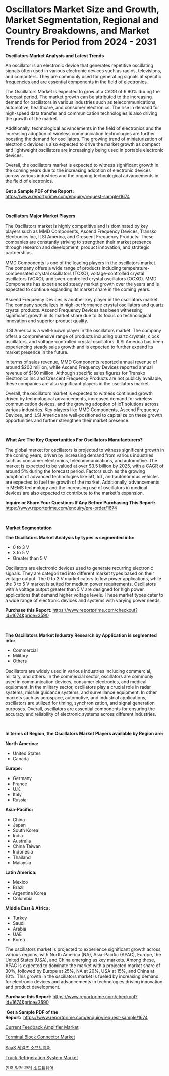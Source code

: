 <p><h1>Oscillators Market Size and Growth, Market Segmentation, Regional and Country Breakdowns, and Market Trends for Period from 2024 -  2031</h1></p><p><strong>Oscillators Market Analysis and Latest Trends</strong></p>
<p><p>An oscillator is an electronic device that generates repetitive oscillating signals often used in various electronic devices such as radios, televisions, and computers. They are commonly used for generating signals at specific frequencies and are essential components in the field of electronics.</p><p>The Oscillators Market is expected to grow at a CAGR of 6.90% during the forecast period. The market growth can be attributed to the increasing demand for oscillators in various industries such as telecommunications, automotive, healthcare, and consumer electronics. The rise in demand for high-speed data transfer and communication technologies is also driving the growth of the market.</p><p>Additionally, technological advancements in the field of electronics and the increasing adoption of wireless communication technologies are further boosting the demand for oscillators. The growing trend of miniaturization of electronic devices is also expected to drive the market growth as compact and lightweight oscillators are increasingly being used in portable electronic devices.</p><p>Overall, the oscillators market is expected to witness significant growth in the coming years due to the increasing adoption of electronic devices across various industries and the ongoing technological advancements in the field of electronics.</p></p>
<p><strong>Get a Sample PDF of the Report:&nbsp;</strong> <a href="https://www.reportprime.com/enquiry/request-sample/1674">https://www.reportprime.com/enquiry/request-sample/1674</a></p>
<p>&nbsp;</p>
<p><strong>Oscillators Major Market Players</strong></p>
<p><p>The Oscillators market is highly competitive and is dominated by key players such as MMD Components, Ascend Frequency Devices, Transko Electronics Inc, ILSI America, and Crescent Frequency Products. These companies are constantly striving to strengthen their market presence through research and development, product innovation, and strategic partnerships.</p><p>MMD Components is one of the leading players in the oscillators market. The company offers a wide range of products including temperature-compensated crystal oscillators (TCXO), voltage-controlled crystal oscillators (VCXO), and oven-controlled crystal oscillators (OCXO). MMD Components has experienced steady market growth over the years and is expected to continue expanding its market share in the coming years.</p><p>Ascend Frequency Devices is another key player in the oscillators market. The company specializes in high-performance crystal oscillators and quartz crystal products. Ascend Frequency Devices has been witnessing significant growth in its market share due to its focus on technological innovation and superior product quality.</p><p>ILSI America is a well-known player in the oscillators market. The company offers a comprehensive range of products including quartz crystals, clock oscillators, and voltage-controlled crystal oscillators. ILSI America has been experiencing steady sales growth and is expected to further expand its market presence in the future.</p><p>In terms of sales revenue, MMD Components reported annual revenue of around $200 million, while Ascend Frequency Devices reported annual revenue of $150 million. Although specific sales figures for Transko Electronics Inc and Crescent Frequency Products are not publicly available, these companies are also significant players in the oscillators market.</p><p>Overall, the oscillators market is expected to witness continued growth driven by technological advancements, increased demand for wireless communication devices, and the growing adoption of IoT solutions across various industries. Key players like MMD Components, Ascend Frequency Devices, and ILSI America are well-positioned to capitalize on these growth opportunities and further strengthen their market presence.</p></p>
<p>&nbsp;</p>
<p><strong>What Are The Key Opportunities For Oscillators Manufacturers?</strong></p>
<p><p>The global market for oscillators is projected to witness significant growth in the coming years, driven by increasing demand from various industries such as consumer electronics, telecommunications, and automotive. The market is expected to be valued at over $3.5 billion by 2025, with a CAGR of around 5% during the forecast period. Factors such as the growing adoption of advanced technologies like 5G, IoT, and autonomous vehicles are expected to fuel the growth of the market. Additionally, advancements in MEMS technology and the increasing use of oscillators in medical devices are also expected to contribute to the market's expansion.</p></p>
<p><strong>Inquire or Share Your Questions If Any Before Purchasing This Report:</strong> <a href="https://www.reportprime.com/enquiry/pre-order/1674">https://www.reportprime.com/enquiry/pre-order/1674</a></p>
<p>&nbsp;</p>
<p><strong>Market Segmentation</strong></p>
<p><strong>The Oscillators Market Analysis by types is segmented into:</strong></p>
<p><ul><li>0 to 3 V</li><li>3 to 5 V</li><li>Greater than 5 V</li></ul></p>
<p><p>Oscillators are electronic devices used to generate recurring electronic signals. They are categorized into different market types based on their voltage output. The 0 to 3 V market caters to low power applications, while the 3 to 5 V market is suited for medium power requirements. Oscillators with a voltage output greater than 5 V are designed for high power applications that demand higher voltage levels. These market types cater to a wide range of electronic devices and systems with varying power needs.</p></p>
<p><strong>Purchase this Report:&nbsp;</strong><a href="https://www.reportprime.com/checkout?id=1674&price=3590">https://www.reportprime.com/checkout?id=1674&price=3590</a></p>
<p>&nbsp;</p>
<p><strong>The Oscillators Market Industry Research by Application is segmented into:</strong></p>
<p><ul><li>Commercial</li><li>Military</li><li>Others</li></ul></p>
<p><p>Oscillators are widely used in various industries including commercial, military, and others. In the commercial sector, oscillators are commonly used in communication devices, consumer electronics, and medical equipment. In the military sector, oscillators play a crucial role in radar systems, missile guidance systems, and surveillance equipment. In other markets such as aerospace, automotive, and industrial applications, oscillators are utilized for timing, synchronization, and signal generation purposes. Overall, oscillators are essential components for ensuring the accuracy and reliability of electronic systems across different industries.</p></p>
<p>&nbsp;</p>
<p><strong>In terms of Region, the Oscillators Market Players available by Region are:</strong></p>
<p>
    <p> <strong> North America: </strong>
        <ul>
            <li>United States</li>
            <li>Canada</li>
        </ul>
        </p> 
    <p> <strong> Europe: </strong>
        <ul>
            <li>Germany</li>
            <li>France</li>
            <li>U.K.</li>
            <li>Italy</li>
            <li>Russia</li>
        </ul>
        </p> 
    <p> <strong> Asia-Pacific: </strong>
        <ul>
            <li>China</li>
            <li>Japan</li>
            <li>South Korea</li>
            <li>India</li>
            <li>Australia</li>
            <li>China Taiwan</li>
            <li>Indonesia</li>
            <li>Thailand</li>
            <li>Malaysia</li>
        </ul>
        </p> 
    <p> <strong> Latin America: </strong>
        <ul>
            <li>Mexico</li>
            <li>Brazil</li>
            <li>Argentina Korea</li>
            <li>Colombia</li>
        </ul>
        </p> 
    <p> <strong> Middle East & Africa: </strong>
        <ul>
            <li>Turkey</li>
            <li>Saudi</li>
            <li>Arabia</li>
            <li>UAE</li>
            <li>Korea</li>
        </ul>
    </p>
    </p>
<p><p>The oscillators market is projected to experience significant growth across various regions, with North America (NA), Asia-Pacific (APAC), Europe, the United States (USA), and China emerging as key markets. Among these, APAC is expected to dominate the market with a projected market share of 30%, followed by Europe at 25%, NA at 20%, USA at 15%, and China at 10%. This growth in the oscillators market is fueled by increasing demand for electronic devices and advancements in technologies driving innovation and product development.</p></p>
<p><strong>Purchase this Report: </strong><a href="https://www.reportprime.com/checkout?id=1674&price=3590">https://www.reportprime.com/checkout?id=1674&price=3590</a></p>
<p>&nbsp;<strong>Get a Sample PDF of the Report:&nbsp;&nbsp;</strong><a href="https://www.reportprime.com/enquiry/request-sample/1674">https://www.reportprime.com/enquiry/request-sample/1674</a></p>
<p><strong></strong></p>
<p><p><a href="https://github.com/mauripalmi/Market-Research-Report-List-2/blob/main/current-feedback-amplifier-market.md">Current Feedback Amplifier Market</a></p><p><a href="https://github.com/nicoletavirag/Market-Research-Report-List-2/blob/main/terminal-block-connector-market.md">Terminal Block Connector Market</a></p><p><a href="https://github.com/TimmyMann6767/Market-Research-Report-List-1/blob/main/98349779393.md">SaaS 세일즈 소프트웨어</a></p><p><a href="https://issuu.com/reportprime-2/docs/truck-refrigeration-system-market-size-2030.pptx">Truck Refrigeration System Market</a></p><p><a href="https://github.com/khytkeqagplkzqvh/Market-Research-Report-List-1/blob/main/92930669392.md">인력 일정 관리 소프트웨어</a></p></p>